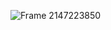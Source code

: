 ![Frame 2147223850](https://github.com/user-attachments/assets/f4b8ec09-98d5-492a-940a-9b7cebc6f804)
